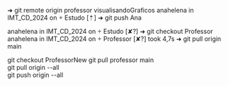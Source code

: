 ➜  git remote
origin
professor
visualisandoGraficos
anahelena in IMT_CD_2024 on  Estudo [⇡] 
➜  git push Ana

anahelena in IMT_CD_2024 on  Estudo [✘?] 
➜  git checkout Professor 
anahelena in IMT_CD_2024 on  Professor [✘?] took 4,7s 
➜  git pull origin main





git checkout ProfessorNew
git pull professor main            
git pull origin --all    
git push origin --all
